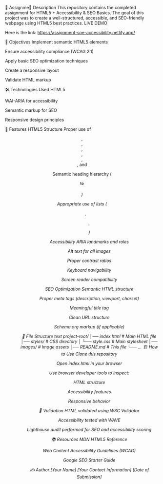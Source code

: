 
📘 Assignme📝 Description
This repository contains the completed assignment for HTML5 + Accessibility & SEO Basics. The goal of this project was to create a well-structured, accessible, and SEO-friendly webpage using HTML5 best practices.
LIVE DEMO  

Here is the link: https://assignment-soe-accessibility.netlify.app/

🎯 Objectives
Implement semantic HTML5 elements

Ensure accessibility compliance (WCAG 2.1)

Apply basic SEO optimization techniques

Create a responsive layout

Validate HTML markup

🛠️ Technologies Used
HTML5

WAI-ARIA for accessibility

Semantic markup for SEO

Responsive design principles

🚀 Features
HTML5 Structure
Proper use of <header>, <nav>, <main>, <section>, <article>, <aside>, and <footer>

Semantic heading hierarchy (<h1> to <h6>)

Appropriate use of lists (<ul>, <ol>, <dl>)

Accessibility
ARIA landmarks and roles

Alt text for all images

Proper contrast ratios

Keyboard navigability

Screen reader compatibility

SEO Optimization
Semantic HTML structure

Proper meta tags (description, viewport, charset)

Meaningful title tag

Clean URL structure

Schema.org markup (if applicable)

📂 File Structure
text
project-root/
│── index.html          # Main HTML file
│── styles/             # CSS directory
│   └── style.css       # Main stylesheet
│── images/             # Image assets
│── README.md           # This file
└── ...
🏗️ How to Use
Clone this repository

Open index.html in your browser

Use browser developer tools to inspect:

HTML structure

Accessibility features

Responsive behavior

🧪 Validation
HTML validated using W3C Validator

Accessibility tested with WAVE

Lighthouse audit performed for SEO and accessibility scoring

📚 Resources
MDN HTML5 Reference

Web Content Accessibility Guidelines (WCAG)

Google SEO Starter Guide

✍️ Author
[Your Name]
[Your Contact Information]
[Date of Submission]

